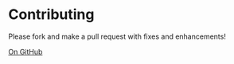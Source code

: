 # Contributing

Please fork and make a pull request with fixes and enhancements!

[On GitHub](https://github.com/gbabineau/findAtlasReviewChanges)